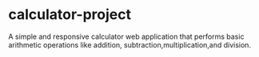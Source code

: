 # calculator-project
A simple and responsive calculator web application that performs basic arithmetic operations like addition, subtraction,multiplication,and division.
